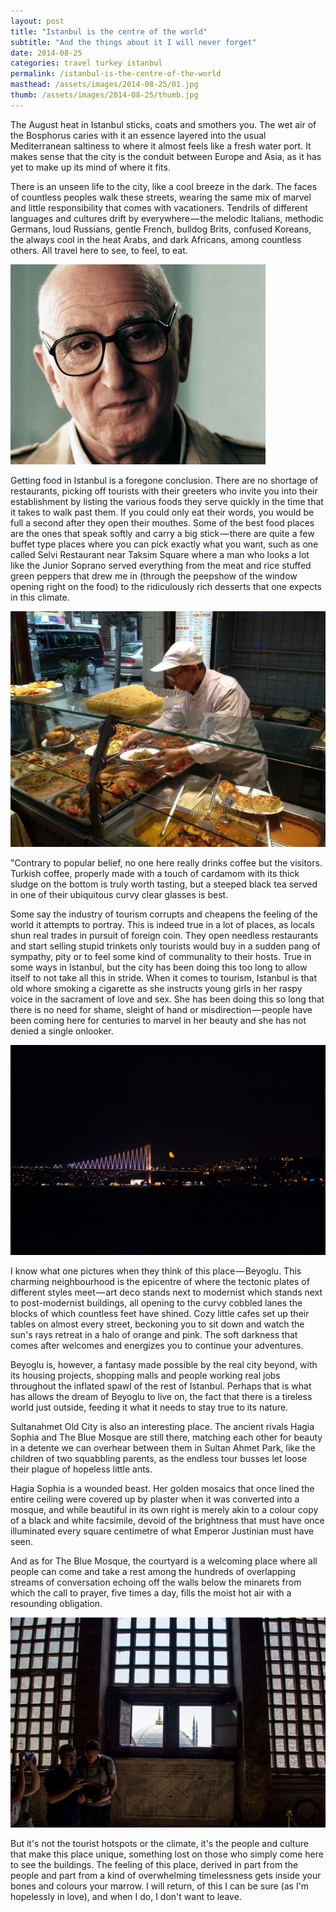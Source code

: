 ```yaml
---
layout: post
title: "Istanbul is the centre of the world"
subtitle: "And the things about it I will never forget"
date: 2014-08-25
categories: travel turkey istanbul
permalink: /istanbul-is-the-centre-of-the-world
masthead: /assets/images/2014-08-25/01.jpg
thumb: /assets/images/2014-08-25/thumb.jpg
---
```

The August heat in Istanbul sticks, coats and smothers you. The wet air of the Bosphorus caries with it an essence layered into the usual Mediterranean saltiness to where it almost feels like a fresh water port. It makes sense that the city is the conduit between Europe and Asia, as it has yet to make up its mind of where it fits.

There is an unseen life to the city, like a cool breeze in the dark. The faces of countless peoples walk these streets, wearing the same mix of marvel and little responsibility that comes with vacationers. Tendrils of different languages and cultures drift by everywhere — the melodic Italians, methodic Germans, loud Russians, gentle French, bulldog Brits, confused Koreans, the always cool in the heat Arabs, and dark Africans, among countless others. All travel here to see, to feel, to eat.

![Junior Soprano](/assets/images/2014-08-25/02.jpg)

Getting food in Istanbul is a foregone conclusion. There are no shortage of restaurants, picking off tourists with their greeters who invite you into their establishment by listing the various foods they serve quickly in the time that it takes to walk past them. If you could only eat their words, you would be full a second after they open their mouthes. Some of the best food places are the ones that speak softly and carry a big stick — there are quite a few buffet type places where you can pick exactly what you want, such as one called Selvi Restaurant near Taksim Square where a man who looks a lot like the Junior Soprano served everything from the meat and rice stuffed green peppers that drew me in (through the peepshow of the window opening right on the food) to the ridiculously rich desserts that one expects in this climate.

!["Junior" serving food](/assets/images/2014-08-25/03.jpg)

"Contrary to popular belief, no one here really drinks coffee but the visitors. Turkish coffee, properly made with a touch of cardamom with its thick sludge on the bottom is truly worth tasting, but a steeped black tea served in one of their ubiquitous curvy clear glasses is best.

Some say the industry of tourism corrupts and cheapens the feeling of the world it attempts to portray. This is indeed true in a lot of places, as locals shun real trades in pursuit of foreign coin. They open needless restaurants and start selling stupid trinkets only tourists would buy in a sudden pang of sympathy, pity or to feel some kind of communality to their hosts. True in some ways in Istanbul, but the city has been doing this too long to allow itself to not take all this in stride. When it comes to tourism, Istanbul is that old whore smoking a cigarette as she instructs young girls in her raspy voice in the sacrament of love and sex. She has been doing this so long that there is no need for shame, sleight of hand or misdirection — people have been coming here for centuries to marvel in her beauty and she has not denied a single onlooker.

![Blood moon over Istanbul](/assets/images/2014-08-25/04.jpg)

I know what one pictures when they think of this place — Beyoglu. This charming neighbourhood is the epicentre of where the tectonic plates of different styles meet — art deco stands next to modernist which stands next to post-modernist buildings, all opening to the curvy cobbled lanes the blocks of which countless feet have shined. Cozy little cafes set up their tables on almost every street, beckoning you to sit down and watch the sun's rays retreat in a halo of orange and pink. The soft darkness that comes after welcomes and energizes you to continue your adventures.

Beyoglu is, however, a fantasy made possible by the real city beyond, with its housing projects, shopping malls and people working real jobs throughout the inflated spawl of the rest of Istanbul. Perhaps that is what has allows the dream of Beyoglu to live on, the fact that there is a tireless world just outside, feeding it what it needs to stay true to its nature.

Sultanahmet Old City is also an interesting place. The ancient rivals Hagia Sophia and The Blue Mosque are still there, matching each other for beauty in a detente we can overhear between them in Sultan Ahmet Park, like the children of two squabbling parents, as the endless tour busses let loose their plague of hopeless little ants.

Hagia Sophia is a wounded beast. Her golden mosaics that once lined the entire ceiling were covered up by plaster when it was converted into a mosque, and while beautiful in its own right is merely akin to a colour copy of a black and white facsimile, devoid of the brightness that must have once illuminated every square centimetre of what Emperor Justinian must have seen.

And as for The Blue Mosque, the courtyard is a welcoming place where all people can come and take a rest among the hundreds of overlapping streams of conversation echoing off the walls below the minarets from which the call to prayer, five times a day, fills the moist hot air with a resounding obligation.

![The Blue Mosque, seen from Hagia Sophia's Gallery](/assets/images/2014-08-25/05.jpg)

But it's not the tourist hotspots or the climate, it's the people and culture that make this place unique, something lost on those who simply come here to see the buildings. The feeling of this place, derived in part from the people and part from a kind of overwhelming timelessness gets inside your bones and colours your marrow. I will return, of this I can be sure (as I'm hopelessly in love), and when I do, I don't want to leave.
